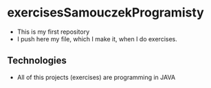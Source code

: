 # exercisesSamouczekProgramisty
* This is my first repository
* I push here my file, which I make it, when I do exercises.

## Technologies
* All of this projects (exercises) are programming in JAVA

